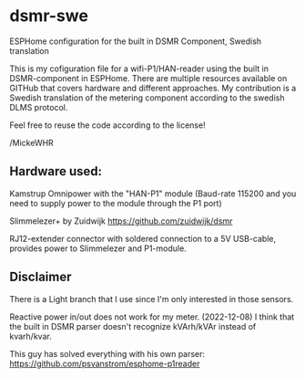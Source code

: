# dsmr-swe
ESPHome configuration for the built in DSMR Component, Swedish translation

This is my cofiguration file for a wifi-P1/HAN-reader using the built in DSMR-component in ESPHome. 
There are multiple resources available on GITHub that covers hardware and different approaches. My contribution is a Swedish translation of the metering component according to the swedish DLMS protocol.

Feel free to reuse the code according to the license!

/MickeWHR

## Hardware used:
Kamstrup Omnipower with the "HAN-P1" module
(Baud-rate 115200 and you need to supply power to the module through the P1 port)

Slimmelezer+ by Zuidwijk
https://github.com/zuidwijk/dsmr

RJ12-extender connector with soldered connection to a 5V USB-cable, provides power to Slimmelezer and P1-module.

## Disclaimer
There is a Light branch that I use since I'm only interested in those sensors.

Reactive power in/out does not work for my meter. (2022-12-08) I think that the built in DSMR parser doesn't recognize kVArh/kVAr instead of kvarh/kvar.

This guy has solved everything with his own parser:
https://github.com/psvanstrom/esphome-p1reader
